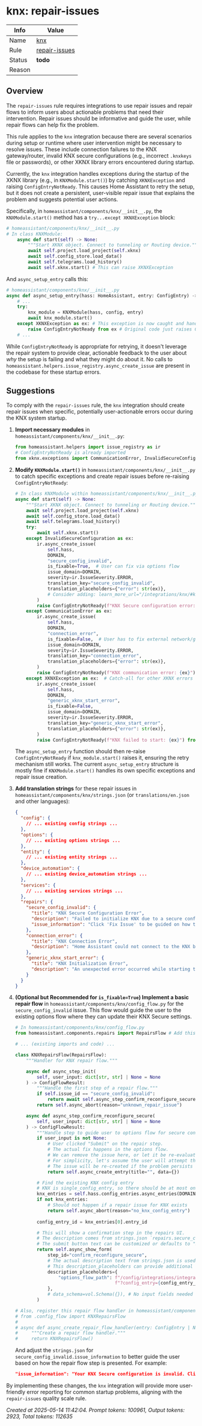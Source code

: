 # knx: repair-issues

| Info   | Value                                                                    |
|--------|--------------------------------------------------------------------------|
| Name   | [knx](https://www.home-assistant.io/integrations/knx/) |
| Rule   | [repair-issues](https://developers.home-assistant.io/docs/core/integration-quality-scale/rules/repair-issues)                                                     |
| Status | **todo**                                       |
| Reason |                                                                          |

## Overview

The `repair-issues` rule requires integrations to use repair issues and repair flows to inform users about actionable problems that need their intervention. Repair issues should be informative and guide the user, while repair flows can help fix the problem.

This rule applies to the `knx` integration because there are several scenarios during setup or runtime where user intervention might be necessary to resolve issues. These include connection failures to the KNX gateway/router, invalid KNX secure configurations (e.g., incorrect `.knxkeys` file or passwords), or other XKNX library errors encountered during startup.

Currently, the `knx` integration handles exceptions during the startup of the XKNX library (e.g., in `KNXModule.start()`) by catching `XKNXException` and raising `ConfigEntryNotReady`. This causes Home Assistant to retry the setup, but it does not create a persistent, user-visible repair issue that explains the problem and suggests potential user actions.

Specifically, in `homeassistant/components/knx/__init__.py`, the `KNXModule.start()` method has a `try...except XKNXException` block:
```python
# homeassistant/components/knx/__init__.py
# In class KNXModule:
    async def start(self) -> None:
        """Start XKNX object. Connect to tunneling or Routing device."""
        await self.project.load_project(self.xknx)
        await self.config_store.load_data()
        await self.telegrams.load_history()
        await self.xknx.start() # This can raise XKNXException
```
And `async_setup_entry` calls this:
```python
# homeassistant/components/knx/__init__.py
async def async_setup_entry(hass: HomeAssistant, entry: ConfigEntry) -> bool:
    # ...
    try:
        knx_module = KNXModule(hass, config, entry)
        await knx_module.start()
    except XKNXException as ex: # This exception is now caught and handled within knx_module.start() as per suggestion
        raise ConfigEntryNotReady from ex # Original code just raises ConfigEntryNotReady
    # ...
```
While `ConfigEntryNotReady` is appropriate for retrying, it doesn't leverage the repair system to provide clear, actionable feedback to the user about *why* the setup is failing and what they might do about it. No calls to `homeassistant.helpers.issue_registry.async_create_issue` are present in the codebase for these startup errors.

## Suggestions

To comply with the `repair-issues` rule, the `knx` integration should create repair issues when specific, potentially user-actionable errors occur during the KNX system startup.

1.  **Import necessary modules** in `homeassistant/components/knx/__init__.py`:
    ```python
    from homeassistant.helpers import issue_registry as ir
    # ConfigEntryNotReady is already imported
    from xknx.exceptions import CommunicationError, InvalidSecureConfiguration # XKNXException is also already imported
    ```

2.  **Modify `KNXModule.start()`** in `homeassistant/components/knx/__init__.py` to catch specific exceptions and create repair issues before re-raising `ConfigEntryNotReady`:

    ```python
    # In class KNXModule within homeassistant/components/knx/__init__.py
    async def start(self) -> None:
        """Start XKNX object. Connect to tunneling or Routing device."""
        await self.project.load_project(self.xknx)
        await self.config_store.load_data()
        await self.telegrams.load_history()
        try:
            await self.xknx.start()
        except InvalidSecureConfiguration as ex:
            ir.async_create_issue(
                self.hass,
                DOMAIN,
                "secure_config_invalid",
                is_fixable=True,  # User can fix via options flow
                issue_domain=DOMAIN,
                severity=ir.IssueSeverity.ERROR,
                translation_key="secure_config_invalid",
                translation_placeholders={"error": str(ex)},
                # Consider adding: learn_more_url="/integrations/knx/#knx-ip-secure" (adjust URL)
            )
            raise ConfigEntryNotReady(f"KNX Secure configuration error: {ex}") from ex
        except CommunicationError as ex:
            ir.async_create_issue(
                self.hass,
                DOMAIN,
                "connection_error",
                is_fixable=False,  # User has to fix external network/gateway issue
                issue_domain=DOMAIN,
                severity=ir.IssueSeverity.ERROR,
                translation_key="connection_error",
                translation_placeholders={"error": str(ex)},
            )
            raise ConfigEntryNotReady(f"KNX communication error: {ex}") from ex
        except XKNXException as ex:  # Catch-all for other XKNX errors during start
            ir.async_create_issue(
                self.hass,
                DOMAIN,
                "generic_xknx_start_error",
                is_fixable=False,
                issue_domain=DOMAIN,
                severity=ir.IssueSeverity.ERROR,
                translation_key="generic_xknx_start_error",
                translation_placeholders={"error": str(ex)},
            )
            raise ConfigEntryNotReady(f"KNX failed to start: {ex}") from ex
    ```
    The `async_setup_entry` function should then re-raise `ConfigEntryNotReady` if `knx_module.start()` raises it, ensuring the retry mechanism still works. The current `async_setup_entry` structure is mostly fine if `KNXModule.start()` handles its own specific exceptions and repair issue creation.

3.  **Add translation strings** for these repair issues in `homeassistant/components/knx/strings.json` (or `translations/en.json` and other languages):

    ```json
    {
      "config": {
        // ... existing config strings ...
      },
      "options": {
        // ... existing options strings ...
      },
      "entity": {
        // ... existing entity strings ...
      },
      "device_automation": {
        // ... existing device_automation strings ...
      },
      "services": {
        // ... existing services strings ...
      },
      "repairs": {
        "secure_config_invalid": {
          "title": "KNX Secure Configuration Error",
          "description": "Failed to initialize KNX due to a secure configuration problem: `{error}`.\n\nPlease check your KNX Secure settings. If you are using a `.knxkeys` file, ensure it is valid and the password is correct. You may need to re-upload it via the KNX integration options.\n\nIf using manual secure configuration (for routing or tunneling), verify the entered credentials (backbone key, user ID, passwords).",
          "issue_information": "Click 'Fix Issue' to be guided on how to update your KNX Secure configuration via the integration options."
        },
        "connection_error": {
          "title": "KNX Connection Error",
          "description": "Home Assistant could not connect to the KNX bus or interface: `{error}`.\n\nPlease verify:\n- The KNX interface (gateway/router) is powered on and connected to the network.\n- The configured IP address and port are correct for your KNX interface.\n- Network connectivity between Home Assistant and the KNX interface (e.g., firewall, VLANs).\n- If using tunneling, ensure a tunnel slot is available on the interface.\n- If using routing, ensure multicast is correctly configured on your network and the individual address for Home Assistant is not conflicting."
        },
        "generic_xknx_start_error": {
          "title": "KNX Initialization Error",
          "description": "An unexpected error occurred while starting the KNX integration: `{error}`.\n\nPlease check your Home Assistant logs for more details. You may need to review your KNX configuration or the KNX bus itself."
        }
      }
    }
    ```

4.  **(Optional but Recommended for `is_fixable=True`) Implement a basic repair flow** in `homeassistant/components/knx/config_flow.py` for the `secure_config_invalid` issue. This flow would guide the user to the existing options flow where they can update their KNX Secure settings.
    ```python
    # In homeassistant/components/knx/config_flow.py
    from homeassistant.components.repairs import RepairsFlow # Add this import

    # ... (existing imports and code) ...

    class KNXRepairsFlow(RepairsFlow):
        """Handler for KNX repair flow."""

        async def async_step_init(
            self, user_input: dict[str, str] | None = None
        ) -> ConfigFlowResult:
            """Handle the first step of a repair flow."""
            if self.issue_id == "secure_config_invalid":
                return await self.async_step_confirm_reconfigure_secure()
            return self.async_abort(reason="unknown_repair_issue")

        async def async_step_confirm_reconfigure_secure(
            self, user_input: dict[str, str] | None = None
        ) -> ConfigFlowResult:
            """Handle step to guide user to options flow for secure config."""
            if user_input is not None:
                # User clicked "Submit" on the repair step.
                # The actual fix happens in the options flow.
                # We can remove the issue here, or let it be re-evaluated on next startup.
                # For simplicity, let's assume the user will attempt the fix.
                # The issue will be re-created if the problem persists on next HA restart/entry reload.
                return self.async_create_entry(title="", data={})

            # Find the existing KNX config entry
            # KNX is single_config_entry, so there should be at most one.
            knx_entries = self.hass.config_entries.async_entries(DOMAIN)
            if not knx_entries:
                # Should not happen if a repair issue for KNX exists
                return self.async_abort(reason="no_knx_config_entry")
            
            config_entry_id = knx_entries[0].entry_id

            # This will show a confirmation step in the repairs UI.
            # The description comes from strings.json `repairs.secure_config_invalid.issue_information`.
            # The submit button text can be customized or defaults to "Submit".
            return self.async_show_form(
                step_id="confirm_reconfigure_secure",
                # The actual description text from strings.json is used for the issue itself.
                # This description_placeholders can provide additional dynamic info to the form step.
                description_placeholders={
                    "options_flow_path": f"/config/integrations/integration/{DOMAIN}"
                                         f"?config_entry={config_entry_id}" # Path to options flow
                },
                # data_schema=vol.Schema({}), # No input fields needed for this step
            )

    # Also, register this repair flow handler in homeassistant/components/knx/__init__.py:
    # from .config_flow import KNXRepairsFlow
    #
    # async def async_create_repair_flow_handler(entry: ConfigEntry | None) -> RepairsFlow:
    #     """Create a repair flow handler."""
    #     return KNXRepairsFlow()
    ```
    And adjust the `strings.json` for `secure_config_invalid.issue_information` to better guide the user based on how the repair flow step is presented. For example:
    ```json
    "issue_information": "Your KNX Secure configuration is invalid. Click 'Submit' to acknowledge this issue. You will then need to navigate to the KNX integration options (at {options_flow_path}) to correct your settings (e.g., re-upload `.knxkeys` file or update manual credentials)."
    ```

By implementing these changes, the `knx` integration will provide more user-friendly error reporting for common startup problems, aligning with the `repair-issues` quality scale rule.

_Created at 2025-05-14 11:42:04. Prompt tokens: 100961, Output tokens: 2923, Total tokens: 112635_
